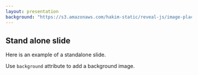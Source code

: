 ```yaml
---
layout: presentation
background: "https://s3.amazonaws.com/hakim-static/reveal-js/image-placeholder.png" 
---
```



## Stand alone slide

Here is an example of a standalone slide.

Use `background` attribute to add a background image.
